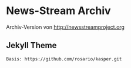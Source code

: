 # News-Stream Archiv

Archiv-Version von http://newsstreamproject.org




## Jekyll Theme

    Basis: https://github.com/rosario/kasper.git
